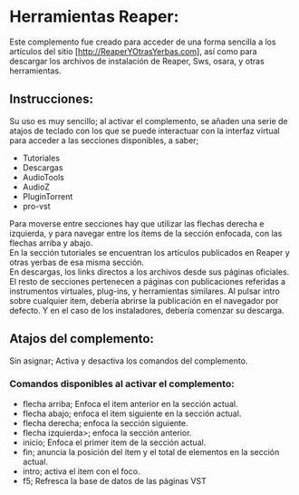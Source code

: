﻿# Herramientas Reaper:

Este complemento fue creado para acceder de una forma sencilla a los artículos del sitio [http://ReaperYOtrasYerbas.com], así como para descargar los archivos de instalación de Reaper, Sws, osara, y otras herramientas.

## Instrucciones:
Su uso es muy sencillo; al activar el complemento, se añaden una serie de atajos de teclado con los que se puede interactuar con la interfaz virtual para acceder a las  secciones disponibles, a saber;

* Tutoriales
* Descargas
* AudioTools
* AudioZ
* PluginTorrent
* pro-vst

Para moverse entre secciones hay que utilizar las flechas derecha e izquierda, y para navegar entre los ítems de la sección enfocada, con las flechas arriba y abajo.  
En la sección tutoriales se encuentran los artículos publicados en Reaper y otras yerbas de esa misma sección.  
En descargas, los links directos a los archivos desde sus  páginas oficiales.  
El resto de secciones pertenecen a páginas con publicaciones referidas a instrumentos virtuales, plug-ins, y herramientas similares.
Al pulsar intro sobre cualquier item, debería abrirse la publicación en el navegador por defecto. Y en el caso de los instaladores, debería comenzar su descarga.

## Atajos del complemento:
Sin asignar; Activa y desactiva los comandos del complemento.

### Comandos disponibles al activar el complemento:

* flecha arriba; Enfoca el item anterior en la sección actual.
* flecha abajo; enfoca el item siguiente en la sección actual.
* flecha derecha; enfoca la sección siguiente.
* flecha izquierda>; enfoca la sección anterior.
* inicio; Enfoca el primer item de la sección actual.
* fin; anuncia la posición del item y el total de elementos en la sección actual.
* intro; activa el item con el foco.
* f5; Refresca la base de datos de las páginas VST
